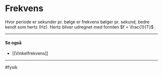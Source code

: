 # Frekvens
Hvor periode er sekunder pr. bølge er frekvens bølger pr. sekund, bedre
kendt som hertz (Hz). Hertz bliver udregnet med formlen
$f = \frac{1}{T}$ .

---
#### Se også
- [[Vinkelfrekvens]]

---
#fysik 